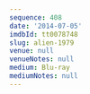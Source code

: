 ```yaml
---
sequence: 408
date: '2014-07-05'
imdbId: tt0078748
slug: alien-1979
venue: null
venueNotes: null
medium: Blu-ray
mediumNotes: null
---
```



